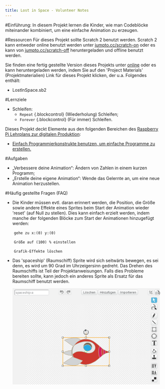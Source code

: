 ```yaml
---
title: Lost in Space - Volunteer Notes
---
```


#Einführung:
In diesem Projekt lernen die Kinder, wie man Codeblöcke miteinander kombiniert, um eine einfache Animation zu erzeugen.

#Ressourcen
Für dieses Projekt sollte Scratch 2 benutzt werden. Scratch 2 kann entweder online benutzt werden unter [jumpto.cc/scratch-on](http://jumpto.cc/scratch-on) oder es kann von [jumpto.cc/scratch-off](http://jumpto.cc/scratch-off) heruntergeladen und offline benutzt werden.

Sie finden eine fertig gestellte Version dieses Projekts unter <a href="http://scratch.mit.edu/projects/26818098/#editor">online</a> oder es kann heruntergeladen werden, indem Sie auf den 'Project Materials' (Projektmaterialien) Link für dieses Projekt klicken, der u.a. Folgendes enthält:

+ LostInSpace.sb2

#Lernziele
+ Schleifen:
	+ `Repeat` {.blockcontrol} (Wiederholung) Schleifen;
	+ `Forever` {.blockcontrol} (Für immer) Schleifen.

Dieses Projekt deckt Elemente aus den folgenden Bereichen des [Raspberry Pi Lehrplans zur digitalen Produktion](http://rpf.io/curriculum):

+ [Einfach Programmierkonstrukte benutzen, um einfache Programme zu erstellen.](https://www.raspberrypi.org/curriculum/programming/creator)

#Aufgaben
+ „Verbessere deine Animation“: Ändern von Zahlen in einem kurzen Programm;
+ „Erstelle deine eigene Animation“: Wende das Gelernte an, um eine neue Animation herzustellen.

#Häufig gestellte Fragen (FAQ)
+ Die Kinder müssen evtl. daran erinnert werden, die Position, die Größe sowie andere Effekte eines Sprites beim Start der Animation wieder 'reset' (auf Null zu stellen). Dies kann einfach erzielt werden, indem manche der folgenden Blöcke zum Start der Animationen hinzugefügt werden:

```Blöcke
	gehe zu x:(0) y:(0)
```

```Blöcke
	Größe auf (100) % einstellen
```

```Blöcke
	Grafik-Effekte löschen
```

+ Das 'spaceship' (Raumschiff) Sprite wird sich seitwärts bewegen, es sei denn, es wird um 90 Grad im Uhrzeigersinn gedreht. Das Drehen des Raumschiffs ist Teil der Projektanweisungen. Falls dies Probleme bereiten sollte, kann jedoch ein anderes Sprite als Ersatz für das Raumschiff benutzt werden.

	![screenshot](images/space-rotate.png)
